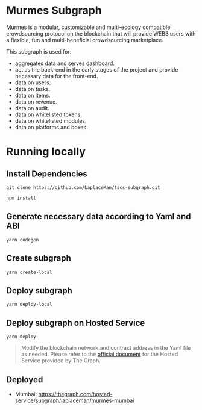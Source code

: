 # Murmes Subgraph

[Murmes](https://github.com/LaplaceMan/tscs-contracts) is a modular, customizable and multi-ecology compatible crowdsourcing protocol on the blockchain that will provide WEB3 users with a flexible, fun and multi-beneficial crowdsourcing marketplace.

This subgraph is used for:

- aggregates data and serves dashboard.
- act as the back-end in the early stages of the project and provide necessary data for the front-end.
- data on users.
- data on tasks.
- data on items.
- data on revenue.
- data on audit.
- data on whitelisted tokens.
- data on whitelisted modules.
- data on platforms and boxes.

# Running locally

## Install Dependencies

`git clone https://github.com/LaplaceMan/tscs-subgraph.git`

`npm install`

## Generate necessary data according to Yaml and ABI

`yarn codegen`

## Create subgraph

`yarn create-local`

## Deploy subgraph

`yarn deploy-local`

## Deploy subgraph on Hosted Service

`yarn deploy`

> Modify the blockchain network and contract address in the Yaml file as needed. Please refer to the [official document](https://thegraph.com/docs/en/deploying/hosted-service/) for the Hosted Service provided by The Graph.

## Deployed

- Mumbai: https://thegraph.com/hosted-service/subgraph/laplaceman/murmes-mumbai
